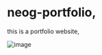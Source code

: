 # neog-portfolio,
this is a portfolio website,


![image](https://user-images.githubusercontent.com/39873311/208305881-744d2b2d-50a0-44a2-b905-5e88af1efdac.png)
